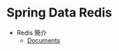 # Spring Data Redis

- Redis 簡介
	- [Documents](https://github.com/jake-tw/documents/blob/master/nosql/redis.md)

